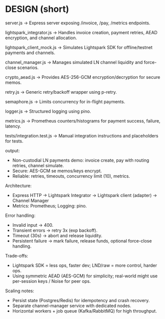 # DESIGN (short)

server.js → Express server exposing /invoice, /pay, /metrics endpoints.

lightspark_integrator.js → Handles invoice creation, payment retries, AEAD encryption, and channel allocation.

lightspark_client_mock.js → Simulates Lightspark SDK for offline/testnet payments and channels.

channel_manager.js → Manages simulated LN channel liquidity and force-close scenarios.

crypto_aead.js → Provides AES-256-GCM encryption/decryption for secure memos.

retry.js → Generic retry/backoff wrapper using p-retry.

semaphore.js → Limits concurrency for in-flight payments.

logger.js → Structured logging using pino.

metrics.js → Prometheus counters/histograms for payment success, failure, latency.

tests/integration.test.js → Manual integration instructions and placeholders for tests.

output:
- Non-custodial LN payments demo: invoice create, pay with routing retries, channel simulate.
- Secure: AES-GCM se memos/keys encrypt.
- Reliable: retries, timeouts, concurrency limit (10), metrics.

Architecture:
- Express HTTP -> Lightspark Integrator -> Lightspark client (adapter) -> Channel Manager
- Metrics: Prometheus; Logging: pino.

Error handling:
- Invalid input -> 400.
- Transient errors -> retry 3x (exp backoff).
- Timeout (30s) -> abort and release liquidity.
- Persistent failure -> mark failure, release funds, optional force-close handling.

Trade-offs:
- Lightspark SDK = less ops, faster dev; LND/raw = more control, harder ops.
- Using symmetric AEAD (AES-GCM) for simplicity; real-world might use per-session keys / Noise for peer ops.

Scaling notes:
- Persist state (Postgres/Redis) for idempotency and crash recovery.
- Separate channel-manager service with dedicated nodes.
- Horizontal workers + job queue (Kafka/RabbitMQ) for high throughput.
